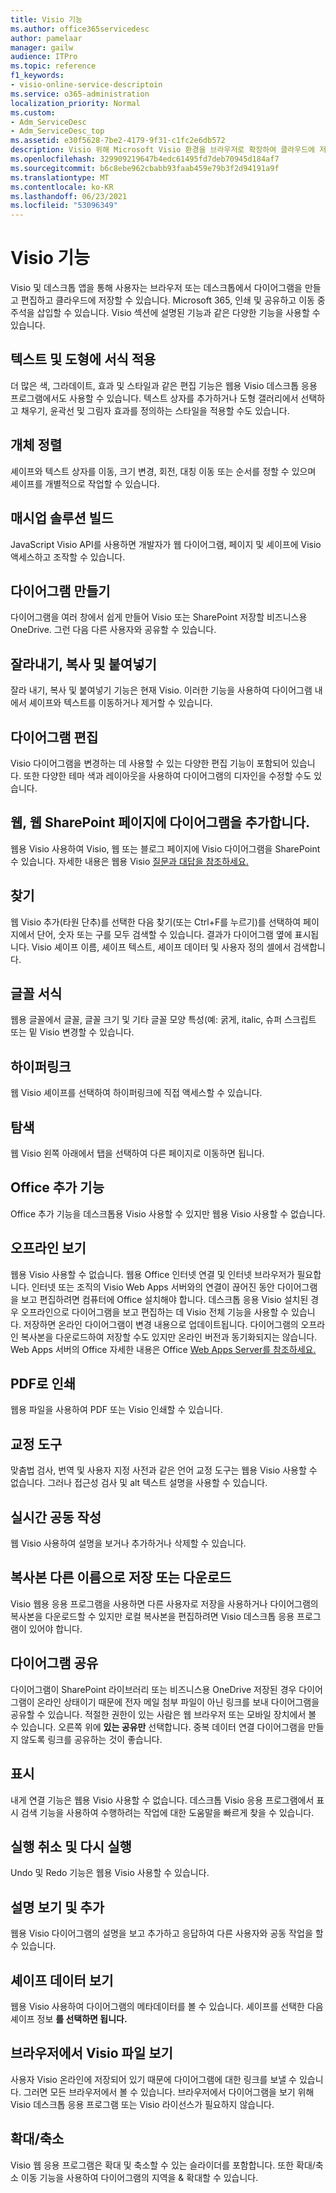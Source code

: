 ```yaml
---
title: Visio 기능
ms.author: office365servicedesc
author: pamelaar
manager: gailw
audience: ITPro
ms.topic: reference
f1_keywords:
- visio-online-service-descriptoin
ms.service: o365-administration
localization_priority: Normal
ms.custom:
- Adm_ServiceDesc
- Adm_ServiceDesc_top
ms.assetid: e30f5628-7be2-4179-9f31-c1fc2e6db572
description: Visio 위해 Microsoft Visio 환경을 브라우저로 확장하여 클라우드에 저장된 다이어그램을 만들고 편집할 수 있습니다. Microsoft 365, 인쇄 및 공유하고 이동 중 주석을 삽입할 수 있습니다.
ms.openlocfilehash: 329909219647b4edc61495fd7deb70945d184af7
ms.sourcegitcommit: b6c8ebe962cbabb93faab459e79b3f2d94191a9f
ms.translationtype: MT
ms.contentlocale: ko-KR
ms.lasthandoff: 06/23/2021
ms.locfileid: "53096349"
---
```

# <a name="visio-features"></a>Visio 기능

Visio 및 데스크톱 앱을 통해 사용자는 브라우저 또는 데스크톱에서 다이어그램을 만들고 편집하고 클라우드에 저장할 수 있습니다. Microsoft 365, 인쇄 및 공유하고 이동 중 주석을 삽입할 수 있습니다. Visio 섹션에 설명된 기능과 같은 다양한 기능을 사용할 수 있습니다.

## <a name="apply-rich-formatting-to-text-and-shapes"></a>텍스트 및 도형에 서식 적용

더 많은 색, 그라데이트, 효과 및 스타일과 같은 편집 기능은 웹용 Visio 데스크톱 응용 프로그램에서도 사용할 수 있습니다. 텍스트 상자를 추가하거나 도형 갤러리에서 선택하고 채우기, 윤곽선 및 그림자 효과를 정의하는 스타일을 적용할 수도 있습니다.

## <a name="arrange-objects"></a>개체 정렬

셰이프와 텍스트 상자를 이동, 크기 변경, 회전, 대칭 이동 또는 순서를 정할 수 있으며 셰이프를 개별적으로 작업할 수 있습니다.

## <a name="build-mashup-solutions"></a>매시업 솔루션 빌드

JavaScript Visio API를 사용하면 개발자가 웹 다이어그램, 페이지 및 셰이프에 Visio 액세스하고 조작할 수 있습니다.

## <a name="create-diagrams"></a>다이어그램 만들기

다이어그램을 여러 창에서 쉽게 만들어 Visio 또는 SharePoint 저장할 비즈니스용 OneDrive. 그런 다음 다른 사용자와 공유할 수 있습니다.

## <a name="cut-copy-and-paste"></a>잘라내기, 복사 및 붙여넣기

잘라 내기, 복사 및 붙여넣기 기능은 현재 Visio. 이러한 기능을 사용하여 다이어그램 내에서 셰이프와 텍스트를 이동하거나 제거할 수 있습니다.

## <a name="edit-diagrams"></a>다이어그램 편집

Visio 다이어그램을 변경하는 데 사용할 수 있는 다양한 편집 기능이 포함되어 있습니다. 또한 다양한 테마 색과 레이아웃을 사용하여 다이어그램의 디자인을 수정할 수도 있습니다.

## <a name="embed-diagram-in-a-sharepoint-web-or-blog-page"></a>웹, 웹 SharePoint 페이지에 다이어그램을 추가합니다.

웹용 Visio 사용하여 Visio, 웹 또는 블로그 페이지에 Visio 다이어그램을 SharePoint 수 있습니다. 자세한 내용은 웹용 Visio [질문과 대답을 참조하세요.](https://support.office.com/article/e6647040-2fca-42ec-9fa5-d16a4e39e0ee)

## <a name="find"></a>찾기

웹 Visio 추가(타원 단추)를 선택한 다음 찾기(또는 Ctrl+F를  누르기)를 선택하여 페이지에서 단어,  숫자 또는 구를 모두 검색할 수 있습니다. 결과가 다이어그램 옆에 표시됩니다. Visio 셰이프 이름, 셰이프 텍스트, 셰이프 데이터 및 사용자 정의 셀에서 검색합니다.

## <a name="font-formatting"></a>글꼴 서식

웹용 글꼴에서 글꼴, 글꼴 크기 및 기타 글꼴 모양 특성(예: 굵게, italic, 슈퍼 스크립트 또는 밑 Visio 변경할 수 있습니다.

## <a name="hyperlinks"></a>하이퍼링크

웹 Visio 셰이프를 선택하여 하이퍼링크에 직접 액세스할 수 있습니다.

## <a name="navigation"></a>탐색

웹 Visio 왼쪽 아래에서 탭을 선택하여 다른 페이지로 이동하면 됩니다.

## <a name="office-add-ins"></a>Office 추가 기능

Office 추가 기능을 데스크톱용 Visio 사용할 수 있지만 웹용 Visio 사용할 수 없습니다.

## <a name="offline-viewing"></a>오프라인 보기

웹용 Visio 사용할 수 없습니다. 웹용 Office 인터넷 연결 및 인터넷 브라우저가 필요합니다. 인터넷 또는 조직의 Visio Web Apps 서버와의 연결이 끊어진 동안 다이어그램을 보고 편집하려면 컴퓨터에 Office 설치해야 합니다. 데스크톱 응용 Visio 설치된 경우 오프라인으로 다이어그램을 보고 편집하는 데 Visio 전체 기능을 사용할 수 있습니다. 저장하면 온라인 다이어그램이 변경 내용으로 업데이트됩니다. 다이어그램의 오프라인 복사본을 다운로드하여 저장할 수도 있지만 온라인 버전과 동기화되지는 않습니다. Web Apps 서버의 Office 자세한 내용은 Office [Web Apps Server를 참조하세요.](/webappsserver/how-office-web-apps-work-on-premises-with-sharepoint-2013)

## <a name="print-to-pdf"></a>PDF로 인쇄

웹용 파일을 사용하여 PDF 또는 Visio 인쇄할 수 있습니다.

## <a name="proofing-tools"></a>교정 도구

맞춤법 검사, 번역 및 사용자 지정 사전과 같은 언어 교정 도구는 웹용 Visio 사용할 수 없습니다. 그러나 접근성 검사 및 alt 텍스트 설명을 사용할 수 있습니다.

## <a name="real-time-co-authoring"></a>실시간 공동 작성

웹 Visio 사용하여 설명을 보거나 추가하거나 삭제할 수 있습니다.

## <a name="save-as-or-download-a-copy"></a>복사본 다른 이름으로 저장 또는 다운로드

Visio 웹용 응용 프로그램을 사용하면 다른 사용자로 저장을 사용하거나 다이어그램의 복사본을 다운로드할 수 있지만 로컬 복사본을 편집하려면 Visio 데스크톱 응용 프로그램이 있어야 합니다.

## <a name="share-a-diagram"></a>다이어그램 공유

다이어그램이 SharePoint 라이브러리 또는 비즈니스용 OneDrive 저장된 경우 다이어그램이 온라인 상태이기 때문에 전자 메일 첨부 파일이 아닌 링크를 보내 다이어그램을 공유할 수 있습니다. 적절한 권한이 있는 사람은 웹 브라우저 또는 모바일 장치에서 볼 수 있습니다. 오른쪽 위에 **있는 공유만** 선택합니다. 중복 데이터 연결 다이어그램을 만들지 않도록 링크를 공유하는 것이 좋습니다.

## <a name="tell-me"></a>표시

내게 연결 기능은 웹용 Visio 사용할 수 없습니다. 데스크톱 Visio 응용 프로그램에서 표시 검색 기능을 사용하여 수행하려는 작업에 대한 도움말을 빠르게 찾을 수 있습니다.

## <a name="undo-and-redo"></a>실행 취소 및 다시 실행

Undo 및 Redo 기능은 웹용 Visio 사용할 수 있습니다.

## <a name="view-and-add-comments"></a>설명 보기 및 추가

웹용 Visio 다이어그램의 설명을 보고 추가하고 응답하여 다른 사용자와 공동 작업을 할 수 있습니다.

## <a name="view-shape-data"></a>셰이프 데이터 보기

웹용 Visio 사용하여 다이어그램의 메타데이터를 볼 수 있습니다. 셰이프를 선택한 다음 셰이프 정보 **를 선택하면 됩니다.**

## <a name="view-visio-files-in-the-browser"></a>브라우저에서 Visio 파일 보기

사용자 Visio 온라인에 저장되어 있기 때문에 다이어그램에 대한 링크를 보낼 수 있습니다. 그러면 모든 브라우저에서 볼 수 있습니다. 브라우저에서 다이어그램을 보기 위해 Visio 데스크톱 응용 프로그램 또는 Visio 라이선스가 필요하지 않습니다.

## <a name="zoom"></a>확대/축소

Visio 웹 응용 프로그램은 확대 및 축소할 수 있는 슬라이더를 포함합니다. 또한 확대/축소 이동 기능을 사용하여 다이어그램의 지역을 &amp; 확대할 수 있습니다.
